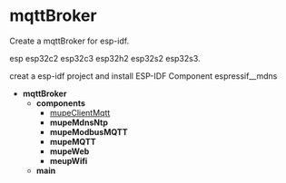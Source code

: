 # mqttBroker

Create a mqttBroker for esp-idf.

esp esp32c2 esp32c3 esp32h2 esp32s2 esp32s3.

creat a esp-idf project and install ESP-IDF Component espressif__mdns



- __mqttBroker__
    - __components__
      - [mupeClientMqtt](../../mupeClientMqtt.md)
      - __mupeMdnsNtp__
      - __mupeModbusMQTT__
      - __mupeMQTT__
      - __mupeWeb__
      - __meupWifi__
    - __main__
 